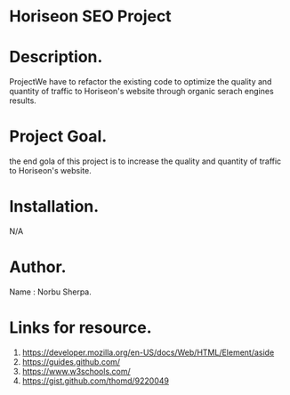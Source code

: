 # Horiseon SEO Project

# Description.
ProjectWe have to refactor the existing code to optimize the quality and quantity of traffic to Horiseon's website through organic serach engines results.

# Project Goal.
the end gola of this project is to increase the quality and quantity of traffic to Horiseon's website.

# Installation.
N/A

# Author.
Name : Norbu Sherpa.

# Links for resource.
1. https://developer.mozilla.org/en-US/docs/Web/HTML/Element/aside
2. https://guides.github.com/
3. https://www.w3schools.com/
4. https://gist.github.com/thomd/9220049


